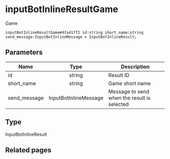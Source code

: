 # inputBotInlineResultGame
Game

```
inputBotInlineResultGame#4fa417f2 id:string short_name:string send_message:InputBotInlineMessage = InputBotInlineResult;
```

## Parameters
| Name | Type | Description |
| ---- | :----: | ----------- |
| id | string | Result ID |
| short_name | string | Game short name |
| send_message | InputBotInlineMessage | Message to send when the result is selected |


## Type
InputBotInlineResult

## Related pages
